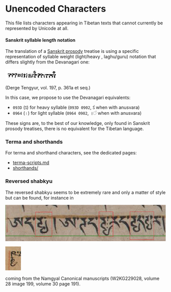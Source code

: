 # Unencoded Characters

This file lists characters appearing in Tibetan texts that cannot currently be represented by Unicode at all.

#### Sanskrit syllable length notation

The translation of a [Sanskrit prosody](https://en.wikipedia.org/wiki/Sanskrit_prosody) treatise is using a specific representation of syllable weight (light/heavy , laghu/guru) notation that differs slightly from the Devanagari one:

![syllable length notation](images/metrics.png?raw=true)

(Derge Tengyur, vol. 197, p. 361a et seq.)

In this case, we propose to use the Devanagari equivalents:
- `093D` (ऽ) for heavy syllable (`093D 0902`, ऽं when with anusvara)
- `0964` (।) for light syllable (`0964 0902`, ।ं when with anusvara)

These signs are, to the best of our knowledge, only found in Sanskrit prosody treatises, there is no equivalent for the Tibetan language.

### Terma and shorthands

For terma and shorthand characters, see the dedicated pages:
- [terma-scripts.md](terma-scripts.md)
- [shorthands/](shorthands/)

### Reversed shabkyu

The reversed shabkyu seems to be extremely rare and only a matter of style but can be found, for instance in

![what](images/what.png?raw=true)

![ishabkyu](images/ishabkyu.jpg?raw=true)

coming from the Namgyal Canonical manuscripts (W2KG229028, volume 28 image 199, volume 30 page 191).
